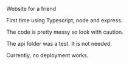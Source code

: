 Website for a friend

First time using Typescript, node and express.

The code is pretty messy so look with caution.

The api folder was a test. It is not needed.

Currently, no deployment works.

